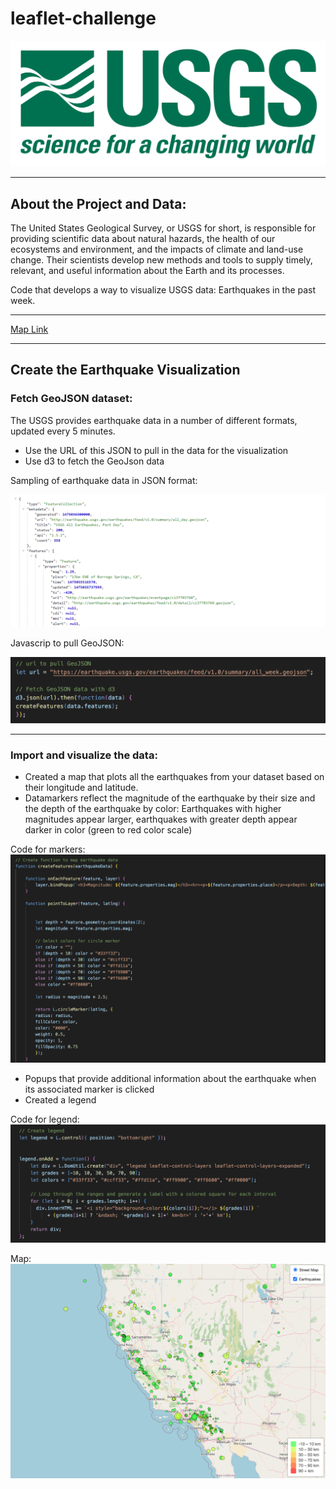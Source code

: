 # leaflet-challenge

![logo](https://github.com/caitlin-hartley/leaflet-challenge/blob/main/images/1-Logo.png)

---

## About the Project and Data:

The United States Geological Survey, or USGS for short, is responsible for providing scientific data about natural hazards, the health of our ecosystems and environment, and the impacts of climate and land-use change. Their scientists develop new methods and tools to supply timely, relevant, and useful information about the Earth and its processes.

Code that develops a way to visualize USGS data: Earthquakes in the past week. 

---

[Map Link](https://caitlin-hartley.github.io/leaflet-challenge/)

---

## Create the Earthquake Visualization

### Fetch GeoJSON dataset:

The USGS provides earthquake data in a number of different formats, updated every 5 minutes.

 - Use the URL of this JSON to pull in the data for the visualization
 - Use d3 to fetch the GeoJson data

Sampling of earthquake data in JSON format:

![json](https://github.com/caitlin-hartley/leaflet-challenge/blob/main/images/4-JSON.png)

Javascrip to pull GeoJSON:

![json_code](https://github.com/caitlin-hartley/leaflet-challenge/blob/main/images/json_code.png)

---

### Import and visualize the data:

- Created a map that plots all the earthquakes from your dataset based on their longitude and latitude.
- Datamarkers reflect the magnitude of the earthquake by their size and the depth of the earthquake by color: Earthquakes with higher magnitudes appear larger, earthquakes with greater depth appear darker in color (green to red color scale)

Code for markers:
![markers](https://github.com/caitlin-hartley/leaflet-challenge/blob/main/images/circle_markers.png)


- Popups that provide additional information about the earthquake when its associated marker is clicked
- Created a legend

Code for legend:
![legend](https://github.com/caitlin-hartley/leaflet-challenge/blob/main/images/legend.png)

Map:
![map](https://github.com/caitlin-hartley/leaflet-challenge/blob/main/images/map.png)

